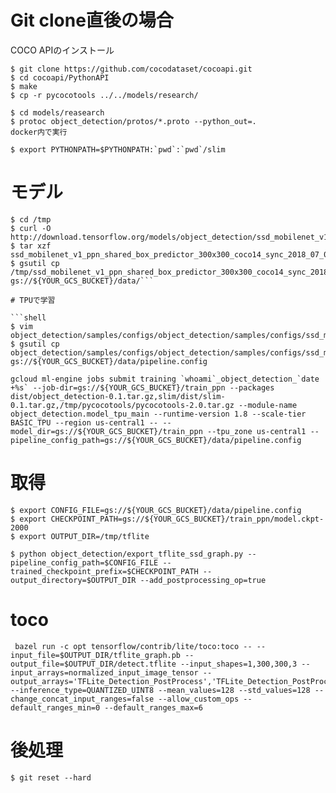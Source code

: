 # Git clone直後の場合　

COCO APIのインストール

```shell
$ git clone https://github.com/cocodataset/cocoapi.git
$ cd cocoapi/PythonAPI
$ make
$ cp -r pycocotools ../../models/research/
```

```shell
$ cd models/reasearch
$ protoc object_detection/protos/*.proto --python_out=.
docker内で実行
```

```shell
$ export PYTHONPATH=$PYTHONPATH:`pwd`:`pwd`/slim
```

# モデル

```shell
$ cd /tmp
$ curl -O http://download.tensorflow.org/models/object_detection/ssd_mobilenet_v1_ppn_shared_box_predictor_300x300_coco14_sync_2018_07_03.tar.gz
$ tar xzf ssd_mobilenet_v1_ppn_shared_box_predictor_300x300_coco14_sync_2018_07_03.tar.gz
$ gsutil cp /tmp/ssd_mobilenet_v1_ppn_shared_box_predictor_300x300_coco14_sync_2018_07_03/model.ckpt.* gs://${YOUR_GCS_BUCKET}/data/```

# TPUで学習

```shell
$ vim object_detection/samples/configs/object_detection/samples/configs/ssd_mobilenet_v1_ppn_shared_box_predictor_300x300_coco14_sync.config
$ gsutil cp object_detection/samples/configs/object_detection/samples/configs/ssd_mobilenet_v1_ppn_shared_box_predictor_300x300_coco14_sync.config gs://${YOUR_GCS_BUCKET}/data/pipeline.config
```


```shell
gcloud ml-engine jobs submit training `whoami`_object_detection_`date +%s` --job-dir=gs://${YOUR_GCS_BUCKET}/train_ppn --packages dist/object_detection-0.1.tar.gz,slim/dist/slim-0.1.tar.gz,/tmp/pycocotools/pycocotools-2.0.tar.gz --module-name object_detection.model_tpu_main --runtime-version 1.8 --scale-tier BASIC_TPU --region us-central1 -- --model_dir=gs://${YOUR_GCS_BUCKET}/train_ppn --tpu_zone us-central1 --pipeline_config_path=gs://${YOUR_GCS_BUCKET}/data/pipeline.config
```

# 取得

```shell
$ export CONFIG_FILE=gs://${YOUR_GCS_BUCKET}/data/pipeline.config
$ export CHECKPOINT_PATH=gs://${YOUR_GCS_BUCKET}/train_ppn/model.ckpt-2000
$ export OUTPUT_DIR=/tmp/tflite
```


```shell
$ python object_detection/export_tflite_ssd_graph.py --pipeline_config_path=$CONFIG_FILE --trained_checkpoint_prefix=$CHECKPOINT_PATH --output_directory=$OUTPUT_DIR --add_postprocessing_op=true
```


# toco

```
 bazel run -c opt tensorflow/contrib/lite/toco:toco -- --input_file=$OUTPUT_DIR/tflite_graph.pb --output_file=$OUTPUT_DIR/detect.tflite --input_shapes=1,300,300,3 --input_arrays=normalized_input_image_tensor --output_arrays='TFLite_Detection_PostProcess','TFLite_Detection_PostProcess:1','TFLite_Detection_PostProcess:2','TFLite_Detection_PostProcess:3'  --inference_type=QUANTIZED_UINT8 --mean_values=128 --std_values=128 --change_concat_input_ranges=false --allow_custom_ops --default_ranges_min=0 --default_ranges_max=6
```

# 後処理

```shell
$ git reset --hard
```
